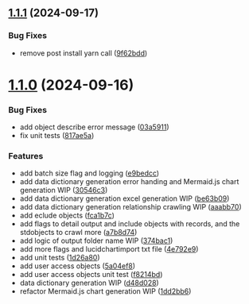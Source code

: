 ## [1.1.1](https://github.com/junliu724515/org-analyzer/compare/1.1.0...1.1.1) (2024-09-17)


### Bug Fixes

* remove post install yarn call ([9f62bdd](https://github.com/junliu724515/org-analyzer/commit/9f62bdddc6ea311065dc99d537333f43cd4ab268))



# [1.1.0](https://github.com/junliu724515/org-analyzer/compare/d48d028cb06d70147ad6a65615d59c10c96ffb46...1.1.0) (2024-09-16)


### Bug Fixes

* add object describe error message ([03a5911](https://github.com/junliu724515/org-analyzer/commit/03a591151cb95818627466c1d1a5bbeae1382dd2))
* fix unit tests ([817ae5a](https://github.com/junliu724515/org-analyzer/commit/817ae5a08fb2177759e5ee3430f46984bb92e128))


### Features

* add batch size flag and logging ([e9bedcc](https://github.com/junliu724515/org-analyzer/commit/e9bedcc333bf08313d6135e3c0908e1e54e49d79))
* add data dictionary generation error handing and Mermaid.js chart generation WIP ([30546c3](https://github.com/junliu724515/org-analyzer/commit/30546c3c6f8a58bde9e013f69d26f5698794a8c9))
* add data dictionary generation excel generation WIP ([be63b09](https://github.com/junliu724515/org-analyzer/commit/be63b096b93c5375f45da841c3b0ec4517e420fb))
* add data dictionary generation relationship crawling WIP ([aaabb70](https://github.com/junliu724515/org-analyzer/commit/aaabb700181fe083e9cdb8390c88e96903305621))
* add eclude objects ([fca1b7c](https://github.com/junliu724515/org-analyzer/commit/fca1b7c5ef12a96184093c59f611e47d6629e775))
* add flags to detail output and include objects with records, and the stdobjects to crawl more ([a7b8d74](https://github.com/junliu724515/org-analyzer/commit/a7b8d747c3c2e7440268e93776d16d9eca0fdf57))
* add logic of output folder name WIP ([374bac1](https://github.com/junliu724515/org-analyzer/commit/374bac1450d4a76cf24192bae8fb31d5bf7b1499))
* add more flags and lucidchartimport txt file ([4e792e9](https://github.com/junliu724515/org-analyzer/commit/4e792e92761b8c9e51c649f3db4f54cda6f728e9))
* add unit tests ([1d26a80](https://github.com/junliu724515/org-analyzer/commit/1d26a80214df7a4ee204a799f3f79ba1fcdbb636))
* add user access objects ([5a04ef8](https://github.com/junliu724515/org-analyzer/commit/5a04ef891e04290f2844e5c25786f2939ef83260))
* add user access objects unit test ([f8214bd](https://github.com/junliu724515/org-analyzer/commit/f8214bd06070e629fa5fd09605ef2f9c9b1dce4f))
* data dictionary generation WIP ([d48d028](https://github.com/junliu724515/org-analyzer/commit/d48d028cb06d70147ad6a65615d59c10c96ffb46))
* refactor Mermaid.js chart generation WIP ([1dd2bb6](https://github.com/junliu724515/org-analyzer/commit/1dd2bb681642eefd7bb017a7e5e032e6f5635a3d))



